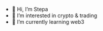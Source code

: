 - 👋 Hi, I’m Stepa
- 👀 I’m interested in crypto & trading
- 🌱 I’m currently learning web3

<!---
isastep/isastep is a ✨ special ✨ repository because its `README.md` (this file) appears on your GitHub profile.
You can click the Preview link to take a look at your changes.
--->
